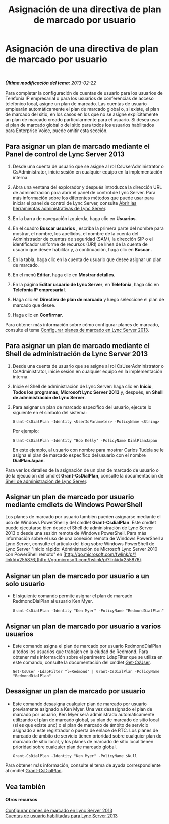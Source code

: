 ﻿---
title: Asignación de una directiva de plan de marcado por usuario
TOCTitle: Asignación de una directiva de plan de marcado por usuario
ms:assetid: 9fea861f-7770-4cae-9b1f-2a960595bfc9
ms:mtpsurl: https://technet.microsoft.com/es-es/library/JJ688156(v=OCS.15)
ms:contentKeyID: 49889506
ms.date: 01/07/2017
mtps_version: v=OCS.15
ms.translationtype: HT
---

# Asignación de una directiva de plan de marcado por usuario

 

_**Última modificación del tema:** 2013-02-22_

Para completar la configuración de cuentas de usuario para los usuarios de Telefonía IP empresarial o para los usuarios de conferencias de acceso telefónico local, asigne un plan de marcado. Las cuentas de usuario emplearán automáticamente el plan de marcado global o, si existe, el plan de marcado del sitio, en los casos en los que no se asigne explícitamente un plan de marcado creado particularmente para el usuario. Si desea usar el plan de marcado global o del sitio para todos los usuarios habilitados para Enterprise Voice, puede omitir esta sección.

## Para asignar un plan de marcado mediante el Panel de control de Lync Server 2013

1.  Desde una cuenta de usuario que se asigne al rol CsUserAdministrator o CsAdministrator, inicie sesión en cualquier equipo en la implementación interna.

2.  Abra una ventana del explorador y después introduzca la dirección URL de administración para abrir el panel de control de Lync Server. Para más información sobre los diferentes métodos que puede usar para iniciar el panel de control de Lync Server, consulte [Abrir las herramientas administrativas de Lync Server](lync-server-2013-open-lync-server-administrative-tools.md).

3.  En la barra de navegación izquierda, haga clic en **Usuarios**.

4.  En el cuadro **Buscar usuarios** , escriba la primera parte del nombre para mostrar, el nombre, los apellidos, el nombre de la cuenta del Administrador de cuentas de seguridad (SAM), la dirección SIP o el identificador uniforme de recursos (URI) de línea de la cuenta de usuario que desee habilitar y, a continuación, haga clic en **Buscar** .

5.  En la tabla, haga clic en la cuenta de usuario que desee asignar un plan de marcado.

6.  En el menú **Editar**, haga clic en **Mostrar detalles**.

7.  En la página **Editar usuario de Lync Server**, en **Telefonía**, haga clic en **Telefonía IP empresarial**.

8.  Haga clic en **Directiva de plan de marcado** y luego seleccione el plan de marcado que desee.

9.  Haga clic en **Confirmar**.

Para obtener más información sobre cómo configurar planes de marcado, consulte el tema [Configurar planes de marcado en Lync Server 2013](lync-server-2013-configuring-dial-plans.md).

## Para asignar un plan de marcado mediante el Shell de administración de Lync Server 2013

1.  Desde una cuenta de usuario que se asigne al rol CsUserAdministrator o CsAdministrator, inicie sesión en cualquier equipo en la implementación interna.

2.  Inicie el Shell de administración de Lync Server: haga clic en **Inicio**, **Todos los programas**, **Microsoft Lync Server 2013** y, después, en **Shell de administración de Lync Server**.

3.  Para asignar un plan de marcado específico del usuario, ejecute lo siguiente en el símbolo del sistema:
    
        Grant-CsDialPlan -Identity <UserIdParameter> -PolicyName <String>
    
    Por ejemplo:
    
        Grant-CsDialPlan -Identity "Bob Kelly" -PolicyName DialPlanJapan
    
    En este ejemplo, al usuario con nombre para mostrar Carlos Tudela se le asigna el plan de marcado específico del usuario con el nombre **DialPlanJapan**.

Para ver los detalles de la asignación de un plan de marcado de usuario o de la ejecución del cmdlet **Grant-CsDialPlan**, consulte la documentación de [Shell de administración de Lync Server](lync-server-2013-lync-server-management-shell.md).

## Asignar un plan de marcado por usuario mediante cmdlets de Windows PowerShell

Los planes de marcado por usuario también pueden asignarse mediante el uso de Windows PowerShell y del cmdlet **Grant-CsdialPlan**. Este cmdlet puede ejecutarse bien desde el Shell de administración de Lync Server 2013 o desde una sesión remota de Windows PowerShell. Para más información sobre el uso de una conexión remota de Windows PowerShell a Lync Server, consulte el artículo del blog sobre Windows PowerShell de Lync Server "Inicio rápido: Administración de Microsoft Lync Server 2010 con PowerShell remoto" en [http://go.microsoft.com/fwlink/p/?linkId=255876](http://go.microsoft.com/fwlink/p/?linkid=255876).

## Asignar un plan de marcado por usuario a un solo usuario

  - El siguiente comando permite asignar el plan de marcado RedmondDialPlan al usuario Ken Myer.
    
        Grant-CsDialPlan -Identity "Ken Myer" -PolicyName "RedmondDialPlan"

## Asignar un plan de marcado por usuario a varios usuarios

  - Este comando asigna el plan de marcado por usuario RedmondDialPlan a todos los usuarios que trabajen en la ciudad de Redmond. Para obtener más información sobre el parámetro LdapFilter que se utiliza en este comando, consulte la documentación del cmdlet [Get-CsUser](get-csuser.md).
    
        Get-CsUser -LdapFilter "l=Redmond" | Grant-CsDialPlan -PolicyName "RedmondDialPlan"

## Desasignar un plan de marcado por usuario

  - Este comando desasigna cualquier plan de marcado por usuario previamente asignado a Ken Myer. Una vez desasignado el plan de marcado por usuario, Ken Myer será administrado automáticamente utilizando el plan de marcado global, su plan de marcado de sitio local (si es que existe uno) o el plan de marcado de ámbito de servicio asignado a este registrador o puerta de enlace de RTC. Los planes de marcado de ámbito de servicio tienen prioridad sobre cualquier plan de marcado de sitio local, y los planes de marcado de sitio local tienen prioridad sobre cualquier plan de marcado global.
    
        Grant-CsDialPlan -Identity "Ken Myer" -PolicyName $Null

Para obtener más información, consulte el tema de ayuda correspondiente al cmdlet [Grant-CsDialPlan](grant-csdialplan.md).

## Vea también

#### Otros recursos

[Configurar planes de marcado en Lync Server 2013](lync-server-2013-configuring-dial-plans.md)  
[Cuentas de usuario habilitadas para Lync Server 2013](lync-server-2013-user-accounts-enabled-for-lync-server.md)

